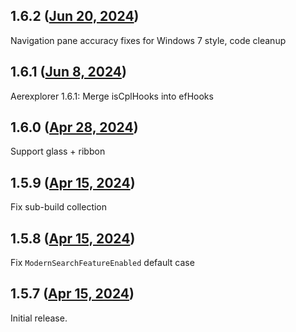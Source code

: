 ## 1.6.2 ([Jun 20, 2024](https://github.com/ramensoftware/windhawk-mods/blob/6c9a8296166542e539dc0166b6310b516b19e39c/mods/aerexplorer.wh.cpp))

Navigation pane accuracy fixes for Windows 7 style, code cleanup

## 1.6.1 ([Jun 8, 2024](https://github.com/ramensoftware/windhawk-mods/blob/3ffd256e00086a152824bfc867257abd31545083/mods/aerexplorer.wh.cpp))

Aerexplorer 1.6.1: Merge isCplHooks into efHooks

## 1.6.0 ([Apr 28, 2024](https://github.com/ramensoftware/windhawk-mods/blob/a7455bd32896c65001b46233741c1d08f9f1f008/mods/aerexplorer.wh.cpp))

Support glass + ribbon

## 1.5.9 ([Apr 15, 2024](https://github.com/ramensoftware/windhawk-mods/blob/3d664dac19baf626c8d0c4f2c87d6622135680de/mods/aerexplorer.wh.cpp))

Fix sub-build collection

## 1.5.8 ([Apr 15, 2024](https://github.com/ramensoftware/windhawk-mods/blob/da930af2ef8190e1b68734fb88e1334b0df12b50/mods/aerexplorer.wh.cpp))

Fix `ModernSearchFeatureEnabled` default case

## 1.5.7 ([Apr 15, 2024](https://github.com/ramensoftware/windhawk-mods/blob/45cdb1c86c8fb0d2356fe4e97974917c22959680/mods/aerexplorer.wh.cpp))

Initial release.
